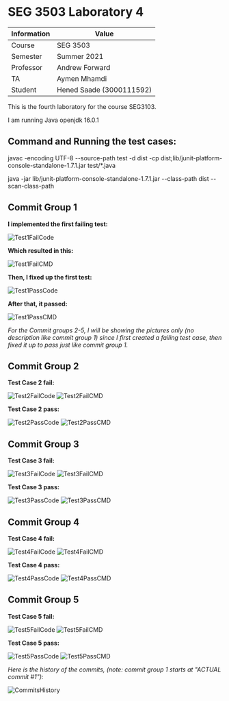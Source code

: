 # SEG 3503 Laboratory 4

| Information | Value |
| --- | --- |
| Course | SEG 3503 |
| Semester | Summer 2021 |
| Professor | Andrew Forward |
| TA | Aymen Mhamdi |
| Student | Hened Saade (3000111592) |

This is the fourth laboratory for the course SEG3103.

I am running Java openjdk 16.0.1

## Command and Running the test cases:
javac -encoding UTF-8 --source-path test -d dist -cp dist;lib/junit-platform-console-standalone-1.7.1.jar test/*.java

java -jar lib/junit-platform-console-standalone-1.7.1.jar --class-path dist --scan-class-path

## Commit Group 1

**I implemented the first failing test:**

![Test1FailCode](https://user-images.githubusercontent.com/55165910/121442878-79a49180-c95a-11eb-8d8c-5ec6b5fd1886.png)

**Which resulted in this:**

![Test1FailCMD](https://user-images.githubusercontent.com/55165910/121442911-87f2ad80-c95a-11eb-8563-ac9adae28b5b.png)

**Then, I fixed up the first test:**

![Test1PassCode](https://user-images.githubusercontent.com/55165910/121442945-9771f680-c95a-11eb-8257-145486a77ad9.png)

**After that, it passed:**

![Test1PassCMD](https://user-images.githubusercontent.com/55165910/121442964-9e990480-c95a-11eb-8154-cf3e7b14931b.png)

*For the Commit groups 2-5, I will be showing the pictures only (no description like commit group 1) since I first created a failing test case, then fixed it up to pass just like commit group 1.*

## Commit Group 2

**Test Case 2 fail:**

![Test2FailCode](https://user-images.githubusercontent.com/55165910/121443085-d6a04780-c95a-11eb-8e38-5aadd253118e.png)
![Test2FailCMD](https://user-images.githubusercontent.com/55165910/121443093-d99b3800-c95a-11eb-9ce7-98d7c0f81c2f.png)

**Test Case 2 pass:**

![Test2PassCode](https://user-images.githubusercontent.com/55165910/121443111-e28c0980-c95a-11eb-9fdb-e39c15f573da.png)
![Test2PassCMD](https://user-images.githubusercontent.com/55165910/121443118-e455cd00-c95a-11eb-8c20-0a821a4cd825.png)

## Commit Group 3

**Test Case 3 fail:**

![Test3FailCode](https://user-images.githubusercontent.com/55165910/121443150-f5064300-c95a-11eb-81fb-8fd745e17fd2.png)
![Test3FailCMD](https://user-images.githubusercontent.com/55165910/121443172-00596e80-c95b-11eb-84cc-6d3edce6c083.png)

**Test Case 3 pass:**

![Test3PassCode](https://user-images.githubusercontent.com/55165910/121443199-08191300-c95b-11eb-86e8-44471282f180.png)
![Test3PassCMD](https://user-images.githubusercontent.com/55165910/121443203-0a7b6d00-c95b-11eb-93da-b415f6ac61d5.png)


## Commit Group 4

**Test Case 4 fail:**

![Test4FailCode](https://user-images.githubusercontent.com/55165910/121443225-17985c00-c95b-11eb-8edc-916128ae0cf2.png)
![Test4FailCMD](https://user-images.githubusercontent.com/55165910/121443232-19621f80-c95b-11eb-9c1c-8443e28fba52.png)

**Test Case 4 pass:**

![Test4PassCode](https://user-images.githubusercontent.com/55165910/121443248-21ba5a80-c95b-11eb-9e3b-c973d1e68eef.png)
![Test4PassCMD](https://user-images.githubusercontent.com/55165910/121443251-22eb8780-c95b-11eb-8d48-dbdf85963615.png)

## Commit Group 5

**Test Case 5 fail:**

![Test5FailCode](https://user-images.githubusercontent.com/55165910/121443272-30a10d00-c95b-11eb-9ef2-a06dcf8edf29.png)
![Test5FailCMD](https://user-images.githubusercontent.com/55165910/121443276-339bfd80-c95b-11eb-968f-556c21d1ae19.png)


**Test Case 5 pass:**

![Test5PassCode](https://user-images.githubusercontent.com/55165910/121443288-3991de80-c95b-11eb-9e66-bb89956e8f7c.png)
![Test5PassCMD](https://user-images.githubusercontent.com/55165910/121443294-3b5ba200-c95b-11eb-878f-b986ea3cc62e.png)

*Here is the history of the commits, (note: commit group 1 starts at "ACTUAL commit #1"):*

![CommitsHistory](https://user-images.githubusercontent.com/55165910/121443472-8d9cc300-c95b-11eb-850e-646916df82b4.png)


